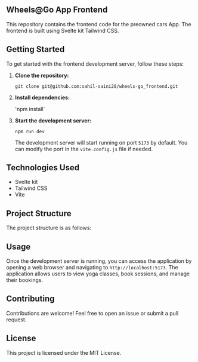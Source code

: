 ## Wheels@Go App Frontend

This repository contains the frontend code for the preowned cars App. The frontend is built using Svelte kit Tailwind CSS.

## Getting Started

To get started with the frontend development server, follow these steps:

1. **Clone the repository:**
   
   `git clone git@github.com:sahil-saini28/wheels-go_frontend.git`

2. **Install dependencies:**
   
   'npm install`

3. **Start the development server:**
   
   `npm run dev`
   
   The development server will start running on port `5173` by default. You can modify the port in the `vite.config.js` file if needed.

## Technologies Used

- Svelte kit 
- Tailwind CSS
- Vite

## Project Structure

The project structure is as follows:

## Usage

Once the development server is running, you can access the application by opening a web browser and navigating to `http://localhost:5173`. The application allows users to view yoga classes, book sessions, and manage their bookings.

## Contributing

Contributions are welcome! Feel free to open an issue or submit a pull request.

## License

This project is licensed under the MIT License.
